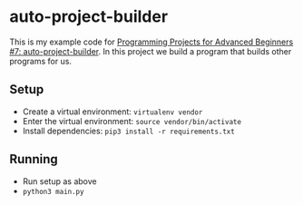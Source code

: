 # auto-project-builder

This is my example code for [Programming Projects for Advanced Beginners #7: auto-project-builder][ppab7].
In this project we build a program that builds other programs for us.

## Setup

* Create a virtual environment: `virtualenv vendor`
* Enter the virtual environment: `source vendor/bin/activate`
* Install dependencies: `pip3 install -r requirements.txt`

## Running

* Run setup as above
* `python3 main.py`

[ppab7]: https://robertheaton.com/ppab7

